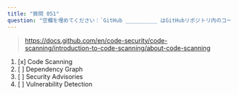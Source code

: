 ```yaml
---
title: "質問 051"
question: "空欄を埋めてください：`GitHub __________ はGitHubリポジトリ内のコードを解析し、セキュリティの脆弱性やコーディングエラーを発見するための機能です。`"
---
```


> https://docs.github.com/en/code-security/code-scanning/introduction-to-code-scanning/about-code-scanning
1. [x] Code Scanning
1. [ ] Dependency Graph
1. [ ] Security Advisories
1. [ ] Vulnerability Detection